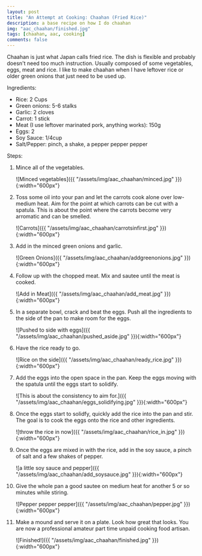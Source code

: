 ```yaml
---
layout: post
title: "An Attempt at Cooking: Chaahan (Fried Rice)"
description: a base recipe on how I do chaahan
img: "aac_chaahan/finished.jpg"
tags: [chaahan, aac, cooking]
comments: false
---
```


Chaahan is just what Japan calls fried rice. The dish is flexible and probably doesn't need too much instruction. Usually composed of some vegetables, eggs, meat and rice. I like to make chaahan when I have leftover rice or older green onions that just need to be used up.

Ingredients:
- Rice: 2 Cups
- Green onions: 5-6 stalks
- Garlic: 2 cloves
- Carrot: 1 stick
- Meat (I use leftover marinated pork, anything works): 150g
- Eggs: 2
- Soy Sauce: 1/4cup
- Salt/Pepper: pinch, a shake, a pepper pepper pepper


Steps:
1. Mince all of the vegetables.

    ![Minced vegetables]({{ "/assets/img/aac_chaahan/minced.jpg" }}){:width="600px"}

2. Toss some oil into your pan and let the carrots cook alone over low-medium heat. Aim for the point at which carrots can be cut with a spatula. This is about the point where the carrots become very arromatic and can be smelled.

    ![Carrots]({{ "/assets/img/aac_chaahan/carrotsinfirst.jpg" }}){:width="600px"}

3. Add in the minced green onions and garlic.

    ![Green Onions]({{ "/assets/img/aac_chaahan/addgreenonions.jpg" }}){:width="600px"}

4. Follow up with the chopped meat. Mix and sautee until the meat is cooked.

    ![Add in Meat]({{ "/assets/img/aac_chaahan/add_meat.jpg" }}){:width="600px"}

5. In a separate bowl, crack and beat the eggs. Push all the ingredients to the side of the pan to make room for the eggs.

    ![Pushed to side with eggs]({{ "/assets/img/aac_chaahan/pushed_aside.jpg" }}){:width="600px"}

8. Have the rice ready to go.

    ![Rice on the side]({{ "/assets/img/aac_chaahan/ready_rice.jpg" }}){:width="600px"}

9. Add the eggs into the open space in the pan. Keep the eggs moving with the spatula until the eggs start to solidify.

    ![This is about the consistency to aim for.]({{ "/assets/img/aac_chaahan/eggs_solidifying.jpg" }}){:width="600px"}

10. Once the eggs start to solidfy, quickly add the rice into the pan and stir. The goal is to cook the eggs onto the rice and other ingredients.

    ![throw the rice in now]({{ "/assets/img/aac_chaahan/rice_in.jpg" }}){:width="600px"}

11. Once the eggs are mixed in with the rice, add in the soy sauce, a pinch of salt and a few shakes of pepper.

    ![a little soy sauce and pepper]({{ "/assets/img/aac_chaahan/add_soysauce.jpg" }}){:width="600px"}

12. Give the whole pan a good sautee on medium heat for another 5 or so minutes while stiring.

    ![Pepper pepper pepper]({{ "/assets/img/aac_chaahan/pepper.jpg" }}){:width="600px"}

13. Make a mound and serve it on a plate. Look how great that looks. You are now a professional amateur part time unpaid cooking food artisan.

    ![Finished!]({{ "/assets/img/aac_chaahan/finished.jpg" }}){:width="600px"}
